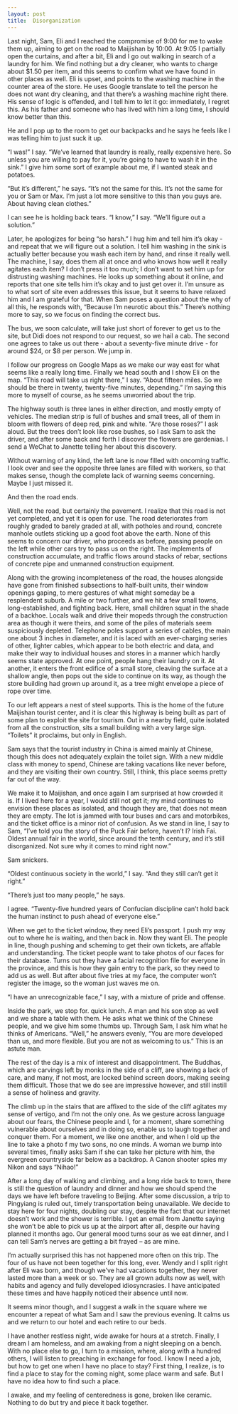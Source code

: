 ```yaml
---
layout: post
title:  Disorganization
---
```

Last night, Sam, Eli and I reached the compromise of 9:00 for me to wake them up, aiming to get on the road to Maijishan by 10:00. At 9:05 I partially open the curtains, and after a bit, Eli and I go out walking in search of a laundry for him. We find nothing but a dry cleaner, who wants to charge about $1.50 per item, and this seems to confirm what we have found in other places as well. Eli is upset, and points to the washing machine in the counter area of the store. He uses Google translate to tell the person he does not want dry cleaning, and that there’s a washing machine right there. His sense of logic is offended, and I tell him to let it go: immediately, I regret this. As his father and someone who has lived with him a long time, I should know better than this.

He and I pop up to the room to get our backpacks and he says he feels like I was telling him to just suck it up.

“I was!” I say. “We’ve learned that laundry is really, really expensive here. So unless you are willing to pay for it, you’re going to have to wash it in the sink.” I give him some sort of example about me, if I wanted steak and potatoes.

“But it’s different,” he says. “It’s not the same for this. It’s not the same for you or Sam or Max. I’m just a lot more sensitive to this than you guys are. About having clean clothes.”

I can see he is holding back tears. “I know,” I say. “We’ll figure out a solution.”

Later, he apologizes for being “so harsh.” I hug him and tell him it’s okay - and repeat that we will figure out a solution. I tell him washing in the sink is actually better because you wash each item by hand, and rinse it really well. The machine, I say, does them all at once and who knows how well it really agitates each item? I don’t press it too much; I don’t want to set him up for distrusting washing machines. He looks up something about it online, and reports that one site tells him it’s okay and to just get over it. I’m unsure as to what sort of site even addresses this issue, but it seems to have relaxed him and I am grateful for that. When Sam poses a question about the why of all this, he responds with, “Because I’m neurotic about this.” There’s nothing more to say, so we focus on finding the correct bus.

The bus, we soon calculate, will take just short of forever to get us to the site, but Didi does not respond to our request, so we hail a cab. The second one agrees to take us out there  - about a seventy-five minute drive - for around $24, or $8 per person. We jump in.

I follow our progress on Google Maps as we make our way east for what seems like a really long time. Finally we head south and I show Eli on the map. “This road will take us right there,” I say. “About fifteen miles. So we should be there in twenty, twenty-five minutes, depending.” I’m saying this more to myself of course, as he seems unworried about the trip.

The highway south is three lanes in either direction, and mostly empty of vehicles. The median strip is full of bushes and small trees, all of them in bloom with flowers of deep red, pink and white. “Are those roses?” I ask aloud. But the trees don’t look like rose bushes, so I ask Sam to ask the driver, and after some back and forth I discover the flowers are gardenias. I send a WeChat to Janette telling her about this discovery.

Without warning of any kind, the left lane is now filled with oncoming traffic. I look over and see the opposite three lanes are filled with workers, so that makes sense, though the complete lack of warning seems concerning. Maybe I just missed it. 

And then the road ends.

Well, not the road, but certainly the pavement. I realize that this road is not yet completed, and yet it is open for use. The road deteriorates from roughly graded to barely graded at all, with potholes and round, concrete manhole outlets sticking up a good foot above the earth. None of this seems to concern our driver, who proceeds as before, passing people on the left while other cars try to pass us on the right. The implements of construction accumulate, and traffic flows around stacks of rebar, sections of concrete pipe and unmanned construction equipment.

Along with the growing incompleteness of the road, the houses alongside have gone from finished subsections to half-built units, their window openings gaping, to mere gestures of what might someday be a resplendent suburb. A mile or two further, and we hit a few small towns, long-established, and fighting back. Here, small children squat in the shade of a backhoe. Locals walk and drive their mopeds through the construction area as though it were theirs, and some of the piles of materials seem suspiciously depleted. Telephone poles support a series of cables, the main one about 3 inches in diameter, and it is laced with an ever-charging series of other, lighter cables, which appear to be both electric and data, and make their way to individual houses and stores in a manner which hardly seems state approved. At one point, people hang their laundry on it. At another, it enters the front edifice of a small store, cleaving the surface at a shallow angle, then pops out the side to continue on its way, as though the store building had grown up around it, as a tree might envelope a piece of rope over time.

To our left appears a nest of steel supports. This is the home of the future Maijishan tourist center, and it is clear this highway is being built as part of some plan to exploit the site for tourism. Out in a nearby field, quite isolated from all the construction, sits a small building with a very large sign. “Toilets” it proclaims, but only in English. 

Sam says that the tourist industry in China is aimed mainly at Chinese, though this does not adequately explain the toilet sign. With a new middle class with money to spend, Chinese are taking vacations like never before, and they are visiting their own country. Still, I think, this place seems pretty far out of the way.

We make it to Maijishan, and once again I am surprised at how crowded it is. If I lived here for a year, I would still not get it; my mind continues to envision these places as isolated, and though they are, that does not mean they are empty. The lot is jammed with tour buses and cars and motorbikes, and the ticket office is a minor riot of confusion. As we stand in line, I say to Sam, “I’ve told you the story of the Puck Fair before, haven’t I? Irish Fai. Oldest annual fair in the world, since around the tenth century, and it’s still disorganized. Not sure why it comes to mind right now.”

Sam snickers.

“Oldest continuous society in the world,” I say. “And they still can’t get it right.”

“There’s just too many people,” he says. 

I agree. “Twenty-five hundred years of Confucian discipline can’t hold back the human instinct to push ahead of everyone else.”

When we get to the ticket window, they need Eli’s passport. I push my way out to where he is waiting, and then back in. Now they want Eli. The people in line, though pushing and scheming to get their own tickets, are affable and understanding. The ticket people want to take photos of our faces for their database. Turns out they have a facial recognition file for everyone in the province, and this is how they gain entry to the park, so they need to add us as well. But after about five tries at my face, the computer won’t register the image, so the woman just waves me on.

“I have an unrecognizable face,” I say, with a mixture of pride and offense.

Inside the park, we stop for. quick lunch. A man and his son stop as well and we share a table with them. He asks what we think of the Chinese people, and we give him some thumbs up. Through Sam, I ask him what he thinks of Americans. “Well,” he answers evenly, “You are more developed than us, and more flexible. But you are not as welcoming to us.”  This is an astute man.

The rest of the day is a mix of interest and disappointment. The Buddhas, which are carvings left by monks in the side of a cliff, are showing a lack of care, and many, if not most, are locked behind screen doors, making seeing them difficult. Those that we do see are impressive however, and still instill a sense of holiness and gravity.

The climb up in the stairs that are affixed to the side of the cliff agitates my sense of vertigo, and I’m not the only one. As we gesture across language about our fears, the Chinese people and I, for a moment, share something vulnerable about ourselves and in doing so, enable us to laugh together and conquer them. For a moment, we like one another, and when I old up the line to take a photo f my two sons, no one minds. A woman we bump into several times, finally asks Sam if she can take her picture with him, the evergreen countryside far below as a backdrop. A Canon shooter spies my Nikon and says “Nihao!” 

After a long day of walking and climbing, and a long ride back to town, there is still the question of laundry and dinner and how we should spend the days we have left before traveling to Beijing. After some discussion, a trip to Pingyiang is ruled out, timely transportation being unavailable. We decide to stay here for four nights, doubling our stay, despite the fact that our internet doesn’t work and the shower is terrible. I get an email from Janette saying she won’t be able to pick us up at the airport after all, despite our having planned it months ago.  Our general mood turns sour as we eat dinner, and I can tell Sam’s nerves are getting a bit frayed – as are mine.

I’m actually surprised this has not happened more often on this trip. The four of us have not been together for this long, ever. Wendy and I split right after Eli was born, and though we’ve had vacations together, they never lasted more than a week or so. They are all grown adults now as well, with habits and agency and fully developed idiosyncrasies. I have anticipated these times and have happily noticed their absence until now.

It seems minor though, and I suggest a walk in the square where we encounter a repeat of what Sam and I saw the previous evening. It calms us and we return to our hotel and each retire to our beds.

I have another restless night, wide awake for hours at a stretch. Finally, I dream I am homeless, and am awaking from a night sleeping on a bench. With no place else to go, I turn to a mission, where, along with a hundred others, I will listen to preaching in exchange for food. I know I need a job, but how to get one when I have no place to stay? First thing, I realize, is to find a place to stay for the coming night, some place warm and safe. But I have no idea how to find such a place.

I awake, and my feeling of centeredness is gone, broken like ceramic. Nothing to do but try and piece it back together. 
